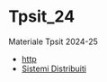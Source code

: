 # Tpsit_24
Materiale Tpsit 2024-25
- [ http ](/2k24/Http)
- [ Sistemi Distribuiti ](/2k24/Sistemi-Distribuiti)

